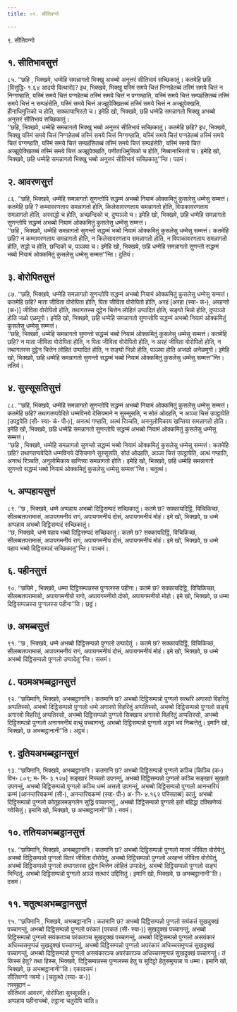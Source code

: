 ```yaml
---
title: ०९. सीतिवग्गो

---
```

९. सीतिवग्गो  


## १. सीतिभावसुत्तं

८५. ‘‘छहि , भिक्खवे, धम्मेहि समन्नागतो भिक्खु अभब्बो अनुत्तरं सीतिभावं सच्छिकातुं। कतमेहि छहि [विसुद्धि॰ १.६४ आदयो वित्थारो]? इध, भिक्खवे, भिक्खु यस्मिं समये चित्तं निग्गहेतब्बं तस्मिं समये चित्तं न निग्गण्हाति, यस्मिं समये चित्तं पग्गहेतब्बं तस्मिं समये चित्तं न पग्गण्हाति, यस्मिं समये चित्तं सम्पहंसितब्बं तस्मिं समये चित्तं न सम्पहंसेति, यस्मिं समये चित्तं अज्झुपेक्खितब्बं तस्मिं समये चित्तं न अज्झुपेक्खति, हीनाधिमुत्तिको च होति, सक्कायाभिरतो च। इमेहि खो, भिक्खवे, छहि धम्मेहि समन्नागतो भिक्खु अभब्बो अनुत्तरं सीतिभावं सच्छिकातुं।  
‘‘छहि, भिक्खवे, धम्मेहि समन्नागतो भिक्खु भब्बो अनुत्तरं सीतिभावं सच्छिकातुं। कतमेहि छहि? इध, भिक्खवे, भिक्खु यस्मिं समये चित्तं निग्गहेतब्बं तस्मिं समये चित्तं निग्गण्हाति, यस्मिं समये चित्तं पग्गहेतब्बं तस्मिं समये चित्तं पग्गण्हाति, यस्मिं समये चित्तं सम्पहंसितब्बं तस्मिं समये चित्तं सम्पहंसेति, यस्मिं समये चित्तं अज्झुपेक्खितब्बं तस्मिं समये चित्तं अज्झुपेक्खति, पणीताधिमुत्तिको च होति, निब्बानाभिरतो च। इमेहि खो, भिक्खवे, छहि धम्मेहि समन्नागतो भिक्खु भब्बो अनुत्तरं सीतिभावं सच्छिकातु’’न्ति। पठमं।  


## २. आवरणसुत्तं

८६. ‘‘छहि, भिक्खवे, धम्मेहि समन्नागतो सुणन्तोपि सद्धम्मं अभब्बो नियामं ओक्कमितुं कुसलेसु धम्मेसु सम्मत्तं। कतमेहि छहि ? कम्मावरणताय समन्नागतो होति, किलेसावरणताय समन्नागतो होति, विपाकावरणताय समन्नागतो होति, अस्सद्धो च होति, अच्छन्दिको च, दुप्पञ्ञो च। इमेहि खो, भिक्खवे, छहि धम्मेहि समन्नागतो सुणन्तोपि सद्धम्मं अभब्बो नियामं ओक्कमितुं कुसलेसु धम्मेसु सम्मत्तं।  
‘‘छहि , भिक्खवे, धम्मेहि समन्नागतो सुणन्तो सद्धम्मं भब्बो नियामं ओक्कमितुं कुसलेसु धम्मेसु सम्मत्तं। कतमेहि छहि? न कम्मावरणताय समन्नागतो होति, न किलेसावरणताय समन्नागतो होति, न विपाकावरणताय समन्नागतो होति, सद्धो च होति, छन्दिको च, पञ्ञवा च। इमेहि खो, भिक्खवे, छहि धम्मेहि समन्नागतो सुणन्तो सद्धम्मं भब्बो नियामं ओक्कमितुं कुसलेसु धम्मेसु सम्मत्त’’न्ति। दुतियं।  


## ३. वोरोपितसुत्तं

८७. ‘‘छहि, भिक्खवे, धम्मेहि समन्नागतो सुणन्तोपि सद्धम्मं अभब्बो नियामं ओक्कमितुं कुसलेसु धम्मेसु सम्मत्तं। कतमेहि छहि? माता जीविता वोरोपिता होति, पिता जीविता वोरोपितो होति, अरहं [अरहा (स्या॰ कं॰), अरहन्तो (क॰)] जीविता वोरोपितो होति, तथागतस्स दुट्ठेन चित्तेन लोहितं उप्पादितं होति, सङ्घो भिन्नो होति, दुप्पञ्ञो होति जळो एळमूगो। इमेहि खो, भिक्खवे, छहि धम्मेहि समन्नागतो सुणन्तोपि सद्धम्मं अभब्बो नियामं ओक्कमितुं कुसलेसु धम्मेसु सम्मत्तं।  
‘‘छहि, भिक्खवे, धम्मेहि समन्नागतो सुणन्तो सद्धम्मं भब्बो नियामं ओक्कमितुं कुसलेसु धम्मेसु सम्मत्तं। कतमेहि छहि? न माता जीविता वोरोपिता होति, न पिता जीविता वोरोपितो होति, न अरहं जीविता वोरोपितो होति, न तथागतस्स दुट्ठेन चित्तेन लोहितं उप्पादितं होति, न सङ्घो भिन्नो होति, पञ्ञवा होति अजळो अनेळमूगो। इमेहि खो, भिक्खवे, छहि धम्मेहि समन्नागतो सुणन्तो सद्धम्मं भब्बो नियामं ओक्कमितुं कुसलेसु धम्मेसु सम्मत्त’’न्ति। ततियं।  


## ४. सुस्सूसतिसुत्तं

८८. ‘‘छहि, भिक्खवे, धम्मेहि समन्नागतो सुणन्तोपि सद्धम्मं अभब्बो नियामं ओक्कमितुं कुसलेसु धम्मेसु सम्मत्तं। कतमेहि छहि? तथागतप्पवेदिते धम्मविनये देसियमाने न सुस्सूसति, न सोतं ओदहति, न अञ्ञा चित्तं उपट्ठापेति [उपट्ठपेति (सी॰ स्या॰ कं॰ पी॰)], अनत्थं गण्हाति, अत्थं रिञ्चति, अननुलोमिकाय खन्तिया समन्नागतो होति। इमेहि खो, भिक्खवे, छहि धम्मेहि समन्नागतो सुणन्तोपि सद्धम्मं अभब्बो नियामं ओक्कमितुं कुसलेसु धम्मेसु सम्मत्तं।  
‘‘छहि , भिक्खवे, धम्मेहि समन्नागतो सुणन्तो सद्धम्मं भब्बो नियामं ओक्कमितुं कुसलेसु धम्मेसु सम्मत्तं। कतमेहि छहि? तथागतप्पवेदिते धम्मविनये देसियमाने सुस्सूसति, सोतं ओदहति, अञ्ञा चित्तं उपट्ठापेति, अत्थं गण्हाति, अनत्थं रिञ्चति, अनुलोमिकाय खन्तिया समन्नागतो होति। इमेहि खो, भिक्खवे, छहि धम्मेहि समन्नागतो सुणन्तो सद्धम्मं भब्बो नियामं ओक्कमितुं कुसलेसु धम्मेसु सम्मत्त’’न्ति। चतुत्थं।  


## ५. अप्पहायसुत्तं

८९. ‘‘छ , भिक्खवे, धम्मे अप्पहाय अभब्बो दिट्ठिसम्पदं सच्छिकातुं। कतमे छ? सक्कायदिट्ठिं, विचिकिच्छं, सीलब्बतपरामासं, अपायगमनीयं रागं, अपायगमनीयं दोसं, अपायगमनीयं मोहं। इमे खो, भिक्खवे, छ धम्मे अप्पहाय अभब्बो दिट्ठिसम्पदं सच्छिकातुं।  
‘‘छ, भिक्खवे, धम्मे पहाय भब्बो दिट्ठिसम्पदं सच्छिकातुं। कतमे छ? सक्कायदिट्ठिं, विचिकिच्छं, सीलब्बतपरामासं, अपायगमनीयं रागं, अपायगमनीयं दोसं, अपायगमनीयं मोहं। इमे खो, भिक्खवे, छ धम्मे पहाय भब्बो दिट्ठिसम्पदं सच्छिकातु’’न्ति। पञ्चमं।  


## ६. पहीनसुत्तं

९०. ‘‘छयिमे , भिक्खवे, धम्मा दिट्ठिसम्पन्नस्स पुग्गलस्स पहीना। कतमे छ? सक्कायदिट्ठि, विचिकिच्छा, सीलब्बतपरामासो, अपायगमनीयो रागो, अपायगमनीयो दोसो, अपायगमनीयो मोहो। इमे खो, भिक्खवे, छ धम्मा दिट्ठिसम्पन्नस्स पुग्गलस्स पहीना’’ति। छट्ठं।  


## ७. अभब्बसुत्तं

९१. ‘‘छ , भिक्खवे, धम्मे अभब्बो दिट्ठिसम्पन्नो पुग्गलो उप्पादेतुं । कतमे छ? सक्कायदिट्ठिं, विचिकिच्छं, सीलब्बतपरामासं, अपायगमनीयं रागं, अपायगमनीयं दोसं, अपायगमनीयं मोहं। इमे खो, भिक्खवे, छ धम्मे अभब्बो दिट्ठिसम्पन्नो पुग्गलो उप्पादेतु’’न्ति। सत्तमं।  


## ८. पठमअभब्बट्ठानसुत्तं

९२. ‘‘छयिमानि, भिक्खवे, अभब्बट्ठानानि। कतमानि छ? अभब्बो दिट्ठिसम्पन्नो पुग्गलो सत्थरि अगारवो विहरितुं अप्पतिस्सो, अभब्बो दिट्ठिसम्पन्नो पुग्गलो धम्मे अगारवो विहरितुं अप्पतिस्सो, अभब्बो दिट्ठिसम्पन्नो पुग्गलो सङ्घे अगारवो विहरितुं अप्पतिस्सो, अभब्बो दिट्ठिसम्पन्नो पुग्गलो सिक्खाय अगारवो विहरितुं अप्पतिस्सो, अभब्बो दिट्ठिसम्पन्नो पुग्गलो अनागमनीयं वत्थुं पच्चागन्तुं, अभब्बो दिट्ठिसम्पन्नो पुग्गलो अट्ठमं भवं निब्बत्तेतुं। इमानि खो, भिक्खवे, छ अभब्बट्ठानानी’’ति। अट्ठमं।  


## ९. दुतियअभब्बट्ठानसुत्तं

९३. ‘‘छयिमानि, भिक्खवे, अभब्बट्ठानानि। कतमानि छ? अभब्बो दिट्ठिसम्पन्नो पुग्गलो कञ्चि [किञ्चि (क॰) विभ॰ ८०९; म॰ नि॰ ३.१२७] सङ्खारं निच्चतो उपगन्तुं, अभब्बो दिट्ठिसम्पन्नो पुग्गलो कञ्चि सङ्खारं सुखतो उपगन्तुं, अभब्बो दिट्ठिसम्पन्नो पुग्गलो कञ्चि धम्मं अत्ततो उपगन्तुं, अभब्बो दिट्ठिसम्पन्नो पुग्गलो आनन्तरियं कम्मं [आनन्तरियकम्मं (सी॰), अनन्तरियकम्मं (स्या॰ पी॰) अ॰ नि॰ ४.१६२ पस्सितब्बं] कातुं, अभब्बो दिट्ठिसम्पन्नो पुग्गलो कोतूहलमङ्गलेन सुद्धिं पच्चागन्तुं , अभब्बो दिट्ठिसम्पन्नो पुग्गलो इतो बहिद्धा दक्खिणेय्यं गवेसितुं। इमानि खो, भिक्खवे, छ अभब्बट्ठानानी’’ति। नवमं।  


## १०. ततियअभब्बट्ठानसुत्तं

९४. ‘‘छयिमानि, भिक्खवे, अभब्बट्ठानानि। कतमानि छ? अभब्बो दिट्ठिसम्पन्नो पुग्गलो मातरं जीविता वोरोपेतुं, अभब्बो दिट्ठिसम्पन्नो पुग्गलो पितरं जीविता वोरोपेतुं, अभब्बो दिट्ठिसम्पन्नो पुग्गलो अरहन्तं जीविता वोरोपेतुं, अभब्बो दिट्ठिसम्पन्नो पुग्गलो तथागतस्स दुट्ठेन चित्तेन लोहितं उप्पादेतुं, अभब्बो दिट्ठिसम्पन्नो पुग्गलो सङ्घं भिन्दितुं, अभब्बो दिट्ठिसम्पन्नो पुग्गलो अञ्ञं सत्थारं उद्दिसितुं। इमानि खो, भिक्खवे, छ अभब्बट्ठानानी’’ति। दसमं।  


## ११. चतुत्थअभब्बट्ठानसुत्तं

९५. ‘‘छयिमानि , भिक्खवे, अभब्बट्ठानानि। कतमानि छ? अभब्बो दिट्ठिसम्पन्नो पुग्गलो सयंकतं सुखदुक्खं पच्चागन्तुं, अभब्बो दिट्ठिसम्पन्नो पुग्गलो परंकतं [परकतं (सी॰ स्या॰)] सुखदुक्खं पच्चागन्तुं, अभब्बो दिट्ठिसम्पन्नो पुग्गलो सयंकतञ्च परंकतञ्च सुखदुक्खं पच्चागन्तुं, अभब्बो दिट्ठिसम्पन्नो पुग्गलो असयंकारं अधिच्चसमुप्पन्नं सुखदुक्खं पच्चागन्तुं, अभब्बो दिट्ठिसम्पन्नो पुग्गलो अपरंकारं अधिच्चसमुप्पन्नं सुखदुक्खं पच्चागन्तुं, अभब्बो दिट्ठिसम्पन्नो पुग्गलो असयंकारञ्च अपरंकारञ्च अधिच्चसमुप्पन्नं सुखदुक्खं पच्चागन्तुं। तं किस्स हेतु? तथा हिस्स, भिक्खवे, दिट्ठिसम्पन्नस्स पुग्गलस्स हेतु च सुदिट्ठो हेतुसमुप्पन्ना च धम्मा। इमानि खो, भिक्खवे, छ अभब्बट्ठानानी’’ति। एकादसमं।  
सीतिवग्गो नवमो। [चतुत्थो (स्या॰ क॰)]  
तस्सुद्दानं –  
सीतिभावं आवरणं, वोरोपिता सुस्सूसति।  
अप्पहाय पहीनाभब्बो, तट्ठाना चतुरोपि चाति॥  